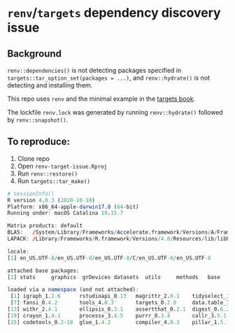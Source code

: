 # `renv`/`targets` dependency discovery issue


## Background

`renv::dependencies()` is not detecting packages specified in `targets::tar_option_set(packages = ...)`, and `renv::hydrate()` is not detecting and installing them. 

This repo uses `renv` and the minimal example in the [targets book](https://books.ropensci.org/targets/walkthrough.html#about-this-minimal-example).

The lockfile `renv.lock` was generated by running `renv::hydrate()` followed by `renv::snapshot()`.

## To reproduce:

1. Clone repo
2. Open `renv-target-issue.Rproj`
2. Run `renv::restore()`
3. Run `targets::tar_make()`

```r
# sessionInfo()
R version 4.0.3 (2020-10-10)
Platform: x86_64-apple-darwin17.0 (64-bit)
Running under: macOS Catalina 10.15.7

Matrix products: default
BLAS:   /System/Library/Frameworks/Accelerate.framework/Versions/A/Frameworks/vecLib.framework/Versions/A/libBLAS.dylib
LAPACK: /Library/Frameworks/R.framework/Versions/4.0/Resources/lib/libRlapack.dylib

locale:
[1] en_US.UTF-8/en_US.UTF-8/en_US.UTF-8/C/en_US.UTF-8/en_US.UTF-8

attached base packages:
[1] stats     graphics  grDevices datasets  utils     methods   base     

loaded via a namespace (and not attached):
 [1] igraph_1.2.6      rstudioapi_0.13   magrittr_2.0.1    tidyselect_1.1.0  R6_2.5.0          rlang_0.4.10     
 [7] fansi_0.4.2       tools_4.0.3       targets_0.2.0     data.table_1.14.1 utf8_1.2.1        cli_2.3.1        
[13] withr_2.4.1       ellipsis_0.3.1    assertthat_0.2.1  digest_0.6.27     tibble_3.1.0      lifecycle_1.0.0  
[19] crayon_1.4.1      processx_3.4.5    purrr_0.3.4       callr_3.5.1       vctrs_0.3.6       ps_1.6.0         
[25] codetools_0.2-18  glue_1.4.2        compiler_4.0.3    pillar_1.5.1      renv_0.13.0       pkgconfig_2.0.3  
```